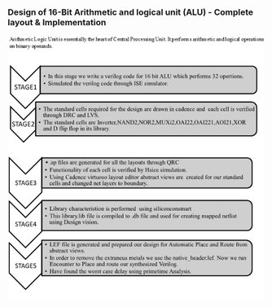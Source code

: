 ### Design of 16-Bit Arithmetic and logical unit (ALU) - Complete layout  & Implementation
![alt text](https://github.com/Damodharan5/Verilog/blob/master/VLSI%20project/ALU/Flow%20chart.png)
